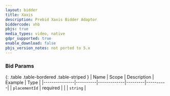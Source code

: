 ```yaml
---
layout: bidder
title: Xaxis
description: Prebid Xaxis Bidder Adaptor
biddercode: xhb
pbjs: true
media_types: video, native
gdpr_supported: true
enable_download: false
pbjs_version_notes: not ported to 5.x
---
```


### Bid Params

{: .table .table-bordered .table-striped }
| Name          | Scope    | Description | Example | Type     |
|---------------|----------|-------------|---------|----------|
| `placementId` | required |             |         | `string` |
